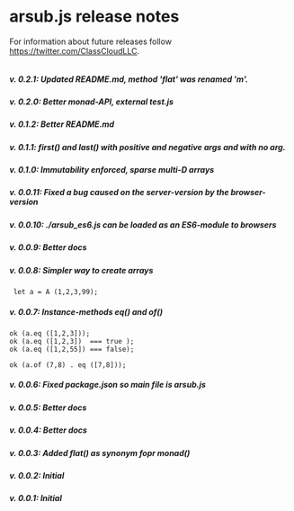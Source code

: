 # arsub.js release notes


For information about future releases
follow https://twitter.com/ClassCloudLLC.

######
##### v. 0.2.1:  Updated README.md, method 'flat' was renamed 'm'.
##### v. 0.2.0:  Better monad-API, external test.js
##### v. 0.1.2:  Better README.md
##### v. 0.1.1:  first() and last() with positive and negative args and with no arg.
##### v. 0.1.0:  Immutability enforced, sparse multi-D arrays
##### v. 0.0.11: Fixed a bug caused on the server-version by the browser-version

##### v. 0.0.10: ./arsub_es6.js can be loaded as an ES6-module to browsers
##### v. 0.0.9: Better docs
##### v. 0.0.8: Simpler way to create arrays

     let a = A (1,2,3,99);

##### v. 0.0.7: Instance-methods eq() and of()

    ok (a.eq ([1,2,3]));
    ok (a.eq ([1,2,3])  === true );
    ok (a.eq ([1,2,55]) === false);

    ok (a.of (7,8) . eq ([7,8]));

##### v. 0.0.6: Fixed package.json so main file is arsub.js
##### v. 0.0.5: Better docs
##### v. 0.0.4: Better docs
##### v. 0.0.3: Added flat() as synonym fopr monad()
##### v. 0.0.2: Initial
##### v. 0.0.1: Initial
